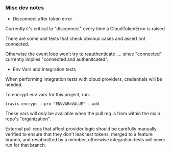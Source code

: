 ### Misc dev notes

*   Disconnect after token error

Currently it's critical to "disconnect" every time a CloudTokenError is raised.

There are some unit tests that check obvious cases and assert not connected.

Otherwise the event loop won't try to reauthenticate .... since "connected" currently implies "connected and authenitcated".

*   Env Vars and Integration tests

When performing integration tests with cloud providers, credentials will be needed.

To encrypt env vars for this project, run:

    travis encrypt --pro "ENVVAR=VALUE" --add

These vars will *only* be available when the pull req is from within the main repo's "organization".  

External pull reqs that affect provider logic should be carefully manually verified to ensure 
that they don't leak test tokens, merged to a feature branch, and resubmitted by a member, 
otherwise integration tests will never run for that branch.
